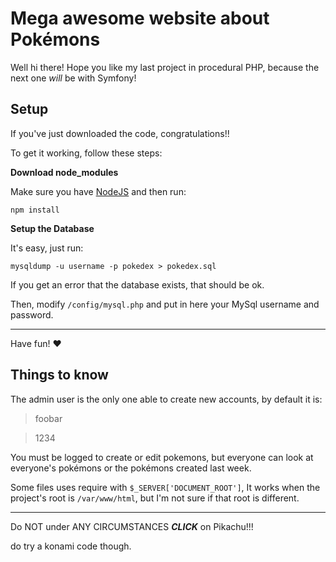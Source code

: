 # Mega awesome website about Pokémons

Well hi there! Hope you like my last project in procedural PHP, because the next one *will* be with Symfony!

## Setup

If you've just downloaded the code, congratulations!!

To get it working, follow these steps:

**Download node_modules**

Make sure you have [NodeJS](https://nodejs.org/en/download/)
and then run:

```
npm install
```

**Setup the Database**

It's easy, just run:

```
mysqldump -u username -p pokedex > pokedex.sql
```

If you get an error that the database exists, that should
be ok.

Then, modify `/config/mysql.php` and put in here your MySql username and password.

-----

Have fun! ❤️

## Things to know

The admin user is the only one able to create new accounts, by default it is:
> foobar

> 1234

You must be logged to create or edit pokemons, but everyone can look at everyone's pokémons or the pokémons created last week.

Some files uses require with `$_SERVER['DOCUMENT_ROOT']`, It works when the project's root is `/var/www/html`, but I'm not sure if that root is different.

-----

Do NOT under ANY CIRCUMSTANCES ***CLICK*** on Pikachu!!!

do try a konami code though. 